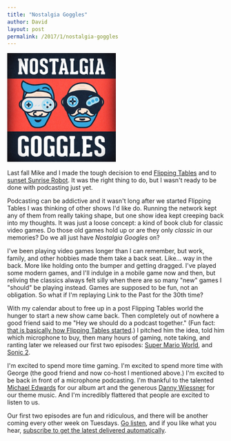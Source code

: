 ```yaml
---
title: "Nostalgia Goggles"
author: David
layout: post
permalink: /2017/1/nostalgia-goggles
---
```


<a href="http://www.nostalgiagoggles.audio"><img alt="Nostalgia Goggles album art" src="/post-images/nostalgiagoggles_small.jpg" style="width: 50%;" /></a>

Last fall Mike and I made the tough decision to end [Flipping Tables](http://sunriserobot.net/flippingtables) and to [sunset Sunrise Robot](http://sunriserobot.net/blog/sunset-robot). It was the right thing to do, but I wasn't ready to be done with podcasting just yet.

Podcasting can be addictive and it wasn't long after we started Flipping Tables I was thinking of other shows I'd like do. Running the network kept any of them from really taking shape, but one show idea kept creeping back into my thoughts. It was just a loose concept: a kind of book club for classic video games. Do those old games hold up or are they only _classic_ in our memories? Do we all just have _Nostalgia Googles_ on?

I've been playing video games longer than I can remember, but work, family, and other hobbies made them take a back seat. Like... way in the back. More like holding onto the bumper and getting dragged. I've played some modern games, and I'll indulge in a mobile game now and then, but reliving the classics always felt silly when there are so many "new" games I "should" be playing instead. Games are supposed to be fun, not an obligation. So what if I'm replaying Link to the Past for the 30th time?

With my calendar about to free up in a post Flipping Tables world the hunger to start a new show came back. Then completely out of nowhere a good friend said to me "Hey we should do a podcast together." (Fun fact: [that is basically how Flipping Tables started](http://lyonsinbeta.com/2014/02/flipping-tables-podcast-launched/).) I pitched him the idea, told him which microphone to buy, then many hours of gaming, note taking, and ranting later we released our first two episodes: [Super Mario World](http://www.nostalgiagoggles.audio/1), and [Sonic 2](http://www.nostalgiagoggles.audio/2).

I'm excited to spend more time gaming. I'm excited to spend more time with George (the good friend and now co-host I mentioned above.) I'm excited to be back in front of a microphone podcasting. I'm thankful to the talented [Michael Edwards](https://dribbble.com/pseudomichael) for our album art and the generous [Danny Wiessner](https://dannywiessner.bandcamp.com/) for our theme music. And I'm incredibly flattered that people are excited to listen to us.

Our first two episodes are fun and ridiculous, and there will be another coming every other week on Tuesdays. [Go listen](http://www.nostalgiagoggles.audio), and if you like what you hear, [subscribe to get the latest delivered automatically](https://itunes.apple.com/us/podcast/nostalgia-goggles/id1198465829).
